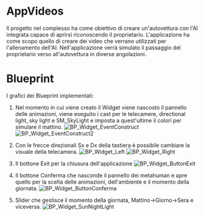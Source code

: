 # AppVideos
Il progetto nel complesso ha come obiettivo di creare un'autovettura con l'AI integrata capace di aprirsi riconoscendo il proprietario.
L'applicazione ha come scopo quello di creare dei video che verrano utilizzati per l'allenamento dell'AI.
Nell'applicazione verrà simulato il passaggio del proprietario verso all'autovettura in diverse angolazioni.

# Blueprint
I grafici dei Blueprint implementati:
1. Nel momento in cui viene creato il Widget viene nascosto il pannello delle animazioni,
   viene eseguito i cast per le telecamere, directional light, sky light e SM_SkyLight e imposta
   a quest'ultime il colori per simulare il mattino.
![BP_Widget_EventConstruct](https://github.com/user-attachments/assets/c69eaf18-433e-4383-aa65-d33e850ea8fe)
![BP_Widget_EventConstruct2](https://github.com/user-attachments/assets/e7ea8a98-0b6c-4128-a1b0-37636506f1cf)


1. Con le frecce direzionali Sx e Dx della tastiera è possibile cambiare la visuale della telecamera. 
![BP_Widget_Left](https://github.com/user-attachments/assets/2b2ede9e-20d3-4850-9628-0460d0875045)
![BP_Widget_Right](https://github.com/user-attachments/assets/a8168176-17e3-41ce-9fdd-5bcf5ef5d240)

2. Il bottone Exit per la chiusura dell'applicazione
![BP_Widget_ButtonExit](https://github.com/user-attachments/assets/29ddca9c-b660-4c99-bff3-1e77e63754c9)

3. Il bottone Conferma che nasconde il pannello dei metahuman e apre quello per la scelta delle animazioni,
   dell'ambiente e il momento della giornata.
![BP_Widget_ButtonConferma](https://github.com/user-attachments/assets/83a7ec20-d72d-43f8-9281-f86773c39a26)

4. Slider che gestisce il momento della giornata, Mattino->Giorno->Sera e viceversa.
![BP_Widget_SunNightLight](https://github.com/user-attachments/assets/ed18615c-09a6-4f62-a46f-9014b21bacba)




